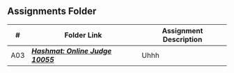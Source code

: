 ##  Assignments Folder

|   #   | Folder Link | Assignment Description |
| :---: | ----------- | ---------------------- |
|  A03  | ***<a href = “https://github.com/WhitKeaton/4883-PT-Whitaker/tree/main/Assignments/A03”>Hashmat: Online Judge 10055</a>*** | Uhhh                        |
